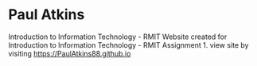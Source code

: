 # Paul Atkins
Introduction to Information Technology - RMIT
Website created for Introduction to Information Technology - RMIT 
Assignment 1.
view site by visiting https://PaulAtkins88.github.io
